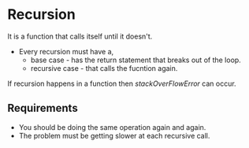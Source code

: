 # Recursion

It is a function that calls itself until it doesn't.

- Every recursion must have a,
  - base case - has the return statement that breaks out of the loop.
  - recursive case - that calls the fucntion again.

If recursion happens in a function then *stackOverFlowError* can occur.

## Requirements

- You should be doing the same operation again and again.
- The problem must be getting slower at each recursive call.